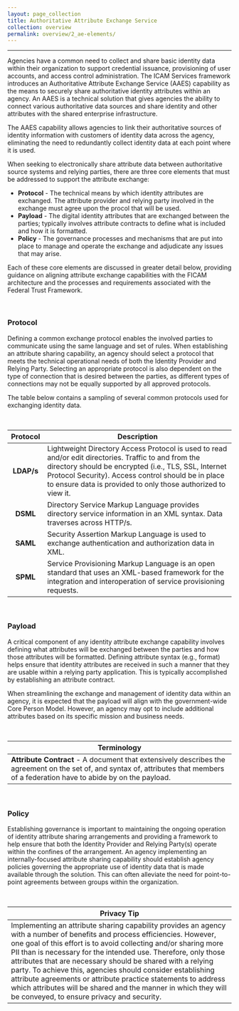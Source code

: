 ```yaml
---
layout: page_collection
title: Authoritative Attribute Exchange Service
collection: overview
permalink: overview/2_ae-elements/
---
```

<script>
$(function() {
  $( "#accordion" ).accordion({
    heightStyle: "content",
    collapsible: "true",
    active: "false"
  });
});
</script>
---------------------------------------------

Agencies have a common need to collect and share basic identity data within their organization to support credential issuance, provisioning of user accounts, and access control administration. The ICAM Services framework introduces an Authoritative Attribute Exchange Service (AAES) capability as the means to securely share authoritative identity attributes within an agency. An AAES is a technical solution that gives agencies the ability to connect various authoritative data sources and share identity and other attributes with the shared enterprise infrastructure. 

The AAES capability allows agencies to link their authoritative sources of identity information with customers of identity data across the agency, eliminating the need to redundantly collect identity data at each point where it is used.

When seeking to electronically share attribute data between authoritative source systems and relying parties, there are three core elements that must be addressed to support the attribute exchange:

* **Protocol** - The technical means by which identity attributes are exchanged. The attribute provider and relying party involved in the exchange must agree upon the procol that will be used.
* **Payload** - The digital identity attributes that are exchanged between the parties; typically involves attribute contracts to define what is included and how it is formatted.
* **Policy** - The governance processes and mechanisms that are put into place to manage and operate the exchange and adjudicate any issues that may arise.

Each of these core elements are discussed in greater detail below, providing guidance on aligning attribute exchange capabilities with the FICAM architecture and the processes and requirements associated with the Federal Trust Framework.

<br>

### Protocol

Defining a common exchange protocol enables the involved parties to communicate using the same language and set of rules. When establishing an attribute sharing capability, an agency should select a protocol that meets the technical operational needs of both the Identity Provider and Relying Party. Selecting an appropriate protocol is also dependent on the type of connection that is desired between the parties, as different types of connections may not be equally supported by all approved protocols.

The table below contains a sampling of several common protocols used for exchanging identity data.

<br>

| <center> Protocol </center> | <center> Description </center> |
|:---------------------------:|------------------------------------------|
| **LDAP/s** | Lightweight Directory Access Protocol is used to read and/or edit directories. Traffic to and from the directory should be encrypted (i.e., TLS, SSL, Internet Protocol Security). Access control should be in place to ensure data is provided to only those authorized to view it. |
| **DSML** | Directory Service Markup Language provides directory service information in an XML syntax. Data traverses across HTTP/s. |
| **SAML**| Security Assertion Markup Language is used to exchange authentication and authorization data in XML. |
| **SPML**| Service Provisioning Markup Language is an open standard that uses an XML-based framework for the integration and interoperation of service provisioning requests. |

<br>

### Payload

A critical component of any identity attribute exchange capability involves defining what attributes will be exchanged between the parties and how those attributes will be formatted. Defining attribute syntax (e.g., format) helps ensure that identity attributes are received in such a manner that they are usable within a relying party application. This is typically accomplished by establishing an attribute contract.

When streamlining the exchange and management of identity data within an agency, it is expected that the payload will align with the government-wide Core Person Model. However, an agency may opt to include additional attributes based on its specific mission and business needs.

<br>

| <center> Terminology </center> | 
|---------------------------------|
| **Attribute Contract** - A document that extensively describes the agreement on the set of, and syntax of, attributes that members of a federation have to abide by on the payload. |

<br>

### Policy

Establishing governance is important to maintaining the ongoing operation of identity attribute sharing arrangements and providing a framework to help ensure that both the Identity Provider and Relying Party(s) operate within the confines of the arrangement. An agency implementing an internally-focused attribute sharing capability should establish agency policies governing the appropriate use of identity data that is made available through the solution. This can often alleviate the need for point-to-point agreements between groups within the organization.

<br>

| <center> Privacy Tip </center> |
|--------------------------------|
| Implementing an attribute sharing capability provides an agency with a number of benefits and process efficiencies. However, one goal of this effort is to avoid collecting and/or sharing more PII than is necessary for the intended use. Therefore, only those attributes that are necessary should be shared with a relying party. To achieve this, agencies should consider establishing attribute agreements or attribute practice statements to address which attributes will be shared and the manner in which they will be conveyed, to ensure privacy and security. |











 

























